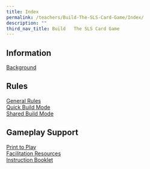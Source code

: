 ```yaml
---
title: Index
permalink: /teachers/Build-The-SLS-Card-Game/Index/
description: ""
third_nav_title: Build   The SLS Card Game
---
```

## Information
[Background](/teachers/Build-The-SLS-Card-Game/Background/)

## Rules
[General Rules](/teachers/Build-The-SLS-Card-Game/generalrules/)
<br>[Quick Build Mode](/teachers/Build-The-SLS-Card-Game/quickbuild/)
<br>[Shared Build Mode](/teachers/Build-The-SLS-Card-Game/sharedbuild/)

## Gameplay Support
[Print to Play](/teachers/Build-The-SLS-Card-Game/printplay/)
<br>[Facilitation Resources](/teachers/Build-The-SLS-Card-Game/facilitation/)
<br>[Instruction Booklet](/teachers/Build-The-SLS-Card-Game/instruction/)